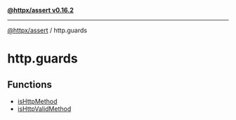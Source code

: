 [**@httpx/assert v0.16.2**](../README.md)

***

[@httpx/assert](../README.md) / http.guards

# http.guards

## Functions

- [isHttpMethod](functions/isHttpMethod.md)
- [isHttpValidMethod](functions/isHttpValidMethod.md)
